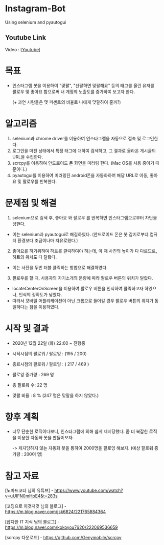 # Instagram-Bot
Using selenium and pyautogui

## Youtube Link
Video : [[Youtube](https://www.youtube.com/watch?v=ardanu91Y4I&feature=youtu.be)]

# 목표
* 인스타그램 봇을 이용하여 "맞팔", "선팔하면 맞팔해요" 등의 태그를 올린 유저를 팔로우 및 좋아요 함으로써 내 계정의 노출도를 증가하여 보고자 한다.

     (+ 과연 사람들은 몇 퍼센트의 비율로 나에게 맞팔하여 줄까?)

# 알고리즘
1. selenium과 chrome driver를 이용하여 인스타그램을 자동으로 접속 및 로그인한다.
2. 로그인을 마친 상태에서 특정 태그에 대하여 검색하고, 그 결과로 올라온 게시글의 URL을 수집한다. 
3. scrcpy를 이용하여 안드로이드 폰 화면을 미러링 한다. (Mac OS를 사용 중이기 때문이다.)
4. pyautogui를 이용하여 미러링된 android폰을 자동화하여 해당 URL로 이동, 좋아요 및 팔로우를 반복한다.

# 문제점 및 해결
1. selenium으로 검색 후, 좋아요 와 팔로우 를 반복하면 인스타그램으로부터 차단을 당한다.
 - 이는 selenium과 pyautogui로 해결하였다. (안드로이드 폰은 봇 감지로부터 컴퓨터 환경보다 조금이나마 자유로웠다.) 
2. 좋아요를 하기위하여 하트를 클릭하여야 하는데, 이 때 사진의 높이가 다 다르므로, 하트의 위치도 다 달랐다.
 - 이는 사진을 두번 더블 클릭하는 방법으로 해결하였다.
3. 팔로우를 할 때, 사용자의 자기소개의 분량에 따라 팔로우 버튼의 위치가 달랐다.
 - locateCenterOnScreen을 이용하여 팔로우 버튼을 인식하여 클릭하고자 하였으나, 인식의 정확도가 낮았다.
 - 따라서 모바일 어플리케이션이 아닌 크롬으로 들어갈 경우 팔로우 버튼의 위치가 동일하다는 점을 이용하였다.
 
 # 시작 및 결과
 * 2020년 12월 22일 (화) 22:00 ~ 진행중
 
 * 시작시점의 팔로워 / 팔로잉 : (195 / 200)
 * 종료시점의 팔로워 / 팔로잉 : ( 217 / 469 )
 
 * 팔로잉 증가량 : 269 명
 * 총 팔로워 수: 22 명
 
 * 맞팔 비율 :  8 % (247 명은 맞팔을 하지 않았다.)

# 향후 계획
* 너무 단순한 로직이다보니, 인스타그램에 의해 쉽게 제지당했다. 좀 더 복잡한 로직을 이용한 자동화 봇을 만들어보자.

   -> 제지당하지 않는 자동화 봇을 통하여 2000명을 팔로잉 해보자. (예상 팔로워 증가량 : 200여 명)

# 참고 자료
[노마드코더 님의 유튜브] - https://www.youtube.com/watch?v=uUIFN0mHpE4&t=283s

[코딩으로 이것저것 님의 블로그] - https://m.blog.naver.com/jsk6824/221765884364

[잡다한 IT 지식 님의 블로그] - https://m.blog.naver.com/kokoyou7620/222069536659 

[scrcpy 다운로드] - https://github.com/Genymobile/scrcpy
